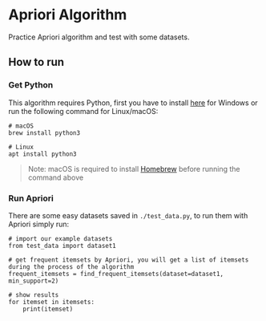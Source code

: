 # Apriori Algorithm

Practice Apriori algorithm and test with some datasets.

## How to run

### Get Python

This algorithm requires Python, first you have to install [here](https://www.python.org/downloads/) for Windows or run the following command for Linux/macOS:

```shell=
# macOS
brew install python3

# Linux
apt install python3
```

> Note: macOS is required to install [Homebrew](https://brew.sh) before running the command above

### Run Apriori

There are some easy datasets saved in `./test_data.py`, to run them with Apriori simply run:

```python=
# import our example datasets
from test_data import dataset1

# get frequent itemsets by Apriori, you will get a list of itemsets during the process of the algorithm
frequent_itemsets = find_frequent_itemsets(dataset=dataset1, min_support=2)

# show results
for itemset in itemsets:
    print(itemset)
```

